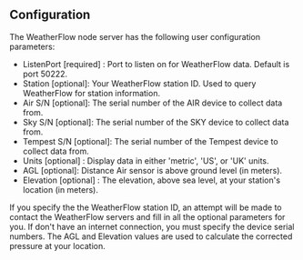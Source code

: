 ## Configuration

The WeatherFlow node server has the following user configuration parameters:

- ListenPort [required] : Port to listen on for WeatherFlow data. Default is port 50222.
- Station [optional]: Your WeatherFlow station ID. Used to query WeatherFlow for station information.
- Air S/N [optional]: The serial number of the AIR device to collect data from.
- Sky S/N [optional]: The serial number of the SKY device to collect data from.
- Tempest S/N [optional]: The serial number of the Tempest device to collect data from.
- Units [optional] : Display data in either 'metric', 'US', or 'UK' units.
- AGL [optional]: Distance Air sensor is above ground level (in meters).
- Elevation [optional] : The elevation, above sea level, at your station's location (in meters).

If you specify the the WeatherFlow station ID, an attempt will be made to 
contact the WeatherFlow servers and fill in all the optional parameters for
you.  If don't have an internet connection, you must specify the device
serial numbers.  The AGL and Elevation values are used to calculate the
corrected pressure at your location.
